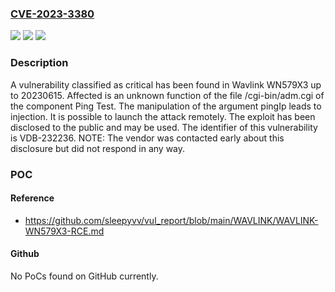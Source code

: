 ### [CVE-2023-3380](https://cve.mitre.org/cgi-bin/cvename.cgi?name=CVE-2023-3380)
![](https://img.shields.io/static/v1?label=Product&message=WN579X3&color=blue)
![](https://img.shields.io/static/v1?label=Version&message=%3D%2020230615%20&color=brighgreen)
![](https://img.shields.io/static/v1?label=Vulnerability&message=CWE-74%20Injection&color=brighgreen)

### Description

A vulnerability classified as critical has been found in Wavlink WN579X3 up to 20230615. Affected is an unknown function of the file /cgi-bin/adm.cgi of the component Ping Test. The manipulation of the argument pingIp leads to injection. It is possible to launch the attack remotely. The exploit has been disclosed to the public and may be used. The identifier of this vulnerability is VDB-232236. NOTE: The vendor was contacted early about this disclosure but did not respond in any way.

### POC

#### Reference
- https://github.com/sleepyvv/vul_report/blob/main/WAVLINK/WAVLINK-WN579X3-RCE.md

#### Github
No PoCs found on GitHub currently.

